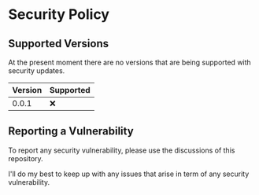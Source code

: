 # Security Policy

## Supported Versions

At the present moment there are no versions that are being supported with
security updates.

| Version | Supported          |
| ------- | ------------------ |
| 0.0.1   | :x:                |

## Reporting a Vulnerability

To report any security vulnerability, please use the discussions of this
repository.

I'll do my best to keep up with any issues that arise in term of any
security vulnerability.
